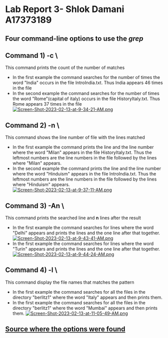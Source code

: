 # Lab Report 3- Shlok Damani A17373189 #
## Four command-line options to use the _grep_ ##
## Command 1) **-c** \
This command prints the count of the number of matches
- In the first example the command searches for the number of times the word "India" occurs in the file IntroIndia.txt. Thus India appears 46 times in the file
- In the second example the command searches for the number of times the word "Rome"(capital of italy) occurs in the file HistoryItaly.txt. Thus Rome appears 37 times in the file
[![Screen-Shot-2023-02-13-at-9-34-21-AM.png](https://i.postimg.cc/SQw6Btyj/Screen-Shot-2023-02-13-at-9-34-21-AM.png)](https://postimg.cc/t7NnPknH)

## Command 2) **-n** \
This command shows the line number of file with the lines matched
- In the first example the command prints the line and the line number where the word "Milan" appears in the file HistoryItaly.txt. Thus the leftmost numbers are the line numbers in the file followed by the lines where "Milan" appears.
- In the second example the command prints the line and the line number where the word "Hinduism" appears in the file IntroIndia.txt. Thus the leftmost numbers are the line numbers in the file followed by the lines where "Hinduism" appears.
[![Screen-Shot-2023-02-13-at-9-37-11-AM.png](https://i.postimg.cc/wMh182Vs/Screen-Shot-2023-02-13-at-9-37-11-AM.png)](https://postimg.cc/GTmLvk6c)

## Command 3) **-An** \
This command prints the searched line and **n** lines after the result
- In the first example the command searches for lines where the word "Delhi" appears and prints the lines and the one line after that together.
[![Screen-Shot-2023-02-13-at-9-43-41-AM.png](https://i.postimg.cc/dtxbcFhr/Screen-Shot-2023-02-13-at-9-43-41-AM.png)](https://postimg.cc/gn3S3fq2)
- In the first example the command searches for lines where the word "Turin" appears and prints the lines and the one line after that together.
[![Screen-Shot-2023-02-13-at-9-44-24-AM.png](https://i.postimg.cc/gj0T1tdg/Screen-Shot-2023-02-13-at-9-44-24-AM.png)](https://postimg.cc/JD9xkqsX)

## Command 4) **-l** \
This command display the file names that matches the pattern
- In the first example the command searches for all the files in the directory "berlitz1" where the word "Italy" appears and then prints them.
- In the first example the command searches for all the files in the directory "berlitz1" where the word "Mumbai" appears and then prints them.
[![Screen-Shot-2023-02-13-at-11-05-49-AM.png](https://i.postimg.cc/SRWfTWYg/Screen-Shot-2023-02-13-at-11-05-49-AM.png)](https://postimg.cc/4HxcnH5c)


## [Source where the options were found](https://www.geeksforgeeks.org/grep-command-in-unixlinux/)

